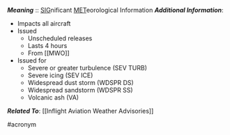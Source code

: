 ***Meaning*** :: <u>SIG</u>nificant <u>MET</u>eorological Information
***Additional Information***:
- Impacts all aircraft
- Issued 
	- Unscheduled releases
	- Lasts 4 hours
	- From [[MWO]]
- Issued for
	- Severe or greater turbulence (SEV TURB)
	- Severe icing (SEV ICE)
	- Widespread dust storm (WDSPR DS)
	- Widespread sandstorm (WDSPR SS)
	- Volcanic ash (VA)

***Related To***: [[Inflight Aviation Weather Advisories]]

#acronym